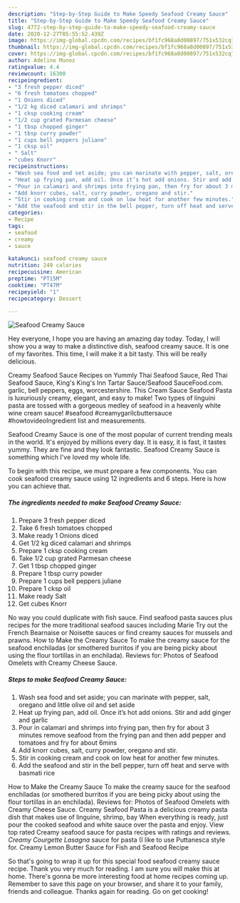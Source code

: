 ```yaml
---
description: "Step-by-Step Guide to Make Speedy Seafood Creamy Sauce"
title: "Step-by-Step Guide to Make Speedy Seafood Creamy Sauce"
slug: 4772-step-by-step-guide-to-make-speedy-seafood-creamy-sauce
date: 2020-12-27T05:55:52.439Z
image: https://img-global.cpcdn.com/recipes/bf1fc968a8d00897/751x532cq70/seafood-creamy-sauce-recipe-main-photo.jpg
thumbnail: https://img-global.cpcdn.com/recipes/bf1fc968a8d00897/751x532cq70/seafood-creamy-sauce-recipe-main-photo.jpg
cover: https://img-global.cpcdn.com/recipes/bf1fc968a8d00897/751x532cq70/seafood-creamy-sauce-recipe-main-photo.jpg
author: Adeline Munoz
ratingvalue: 4.4
reviewcount: 16300
recipeingredient:
- "3 fresh pepper diced"
- "6 fresh tomatoes chopped"
- "1 Onions diced"
- "1/2 kg diced calamari and shrimps"
- "1 cksp cooking cream"
- "1/2 cup grated Parmesan cheese"
- "1 tbsp chopped ginger"
- "1 tbsp curry powder"
- "1 cups bell peppers juliane"
- "1 cksp oil"
- " Salt"
- "cubes Knorr"
recipeinstructions:
- "Wash sea food and set aside; you can marinate with pepper, salt, oregano and little olive oil and set aside"
- "Heat up frying pan, add oil. Once it’s hot add onions. Stir and add ginger and garlic"
- "Pour in calamari and shrimps into frying pan, then fry for about 3 minutes remove seafood from the frying pan and then add pepper and tomatoes and fry for about 6mins"
- "Add knorr cubes, salt, curry powder, oregano and stir."
- "Stir in cooking cream and cook on low heat for another few minutes."
- "Add the seafood and stir in the bell pepper, turn off heat and serve with basmati rice"
categories:
- Recipe
tags:
- seafood
- creamy
- sauce

katakunci: seafood creamy sauce 
nutrition: 249 calories
recipecuisine: American
preptime: "PT15M"
cooktime: "PT47M"
recipeyield: "1"
recipecategory: Dessert

---
```



![Seafood Creamy Sauce](https://img-global.cpcdn.com/recipes/bf1fc968a8d00897/751x532cq70/seafood-creamy-sauce-recipe-main-photo.jpg)

Hey everyone, I hope you are having an amazing day today. Today, I will show you a way to make a distinctive dish, seafood creamy sauce. It is one of my favorites. This time, I will make it a bit tasty. This will be really delicious.

Creamy Seafood Sauce Recipes on Yummly Thai Seafood Sauce, Red Thai Seafood Sauce, King&#39;s King&#39;s Inn Tartar Sauce/Seafood SauceFood.com. garlic, bell peppers, eggs, worcestershire. This Cream Sauce Seafood Pasta is luxuriously creamy, elegant, and easy to make! Two types of linguini pasta are tossed with a gorgeous medley of seafood in a heavenly white wine cream sauce! #seafood #creamygarilcbuttersauce #howtovideoIngredient list and measurements.

Seafood Creamy Sauce is one of the most popular of current trending meals in the world. It's enjoyed by millions every day. It is easy, it is fast, it tastes yummy. They are fine and they look fantastic. Seafood Creamy Sauce is something which I've loved my whole life.


To begin with this recipe, we must prepare a few components. You can cook seafood creamy sauce using 12 ingredients and 6 steps. Here is how you can achieve that.

<!--inarticleads1-->

##### The ingredients needed to make Seafood Creamy Sauce:

1. Prepare 3 fresh pepper diced
1. Take 6 fresh tomatoes chopped
1. Make ready 1 Onions diced
1. Get 1/2 kg diced calamari and shrimps
1. Prepare 1 cksp cooking cream
1. Take 1/2 cup grated Parmesan cheese
1. Get 1 tbsp chopped ginger
1. Prepare 1 tbsp curry powder
1. Prepare 1 cups bell peppers juliane
1. Prepare 1 cksp oil
1. Make ready  Salt
1. Get cubes Knorr


No way you could duplicate with fish sauce. Find seafood pasta sauces plus recipes for the more traditional seafood sauces including Marie Try out the French Bearnaise or Noisette sauces or find creamy sauces for mussels and prawns. How to Make the Creamy Sauce To make the creamy sauce for the seafood enchiladas (or smothered burritos if you are being picky about using the flour tortillas in an enchilada). Reviews for: Photos of Seafood Omelets with Creamy Cheese Sauce. 

<!--inarticleads2-->

##### Steps to make Seafood Creamy Sauce:

1. Wash sea food and set aside; you can marinate with pepper, salt, oregano and little olive oil and set aside
1. Heat up frying pan, add oil. Once it’s hot add onions. Stir and add ginger and garlic
1. Pour in calamari and shrimps into frying pan, then fry for about 3 minutes remove seafood from the frying pan and then add pepper and tomatoes and fry for about 6mins
1. Add knorr cubes, salt, curry powder, oregano and stir.
1. Stir in cooking cream and cook on low heat for another few minutes.
1. Add the seafood and stir in the bell pepper, turn off heat and serve with basmati rice


How to Make the Creamy Sauce To make the creamy sauce for the seafood enchiladas (or smothered burritos if you are being picky about using the flour tortillas in an enchilada). Reviews for: Photos of Seafood Omelets with Creamy Cheese Sauce. Creamy Seafood Pasta is a delicious creamy pasta dish that makes use of linguine, shrimp, bay When everything is ready, just pour the cooked seafood and white sauce over the pasta and enjoy. View top rated Creamy seafood sauce for pasta recipes with ratings and reviews. *Creamy Courgette Lasagna* sauce for pasta (I like to use Puttanesca style for. Creamy Lemon Butter Sauce for Fish and Seafood Recipe 

So that's going to wrap it up for this special food seafood creamy sauce recipe. Thank you very much for reading. I am sure you will make this at home. There's gonna be more interesting food at home recipes coming up. Remember to save this page on your browser, and share it to your family, friends and colleague. Thanks again for reading. Go on get cooking!
